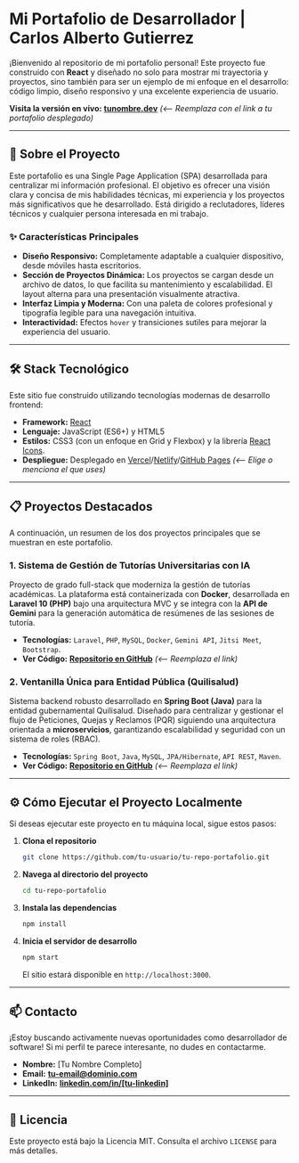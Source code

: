 # Mi Portafolio de Desarrollador | Carlos Alberto Gutierrez


¡Bienvenido al repositorio de mi portafolio personal! Este proyecto fue construido con **React** y diseñado no solo para mostrar mi trayectoria y proyectos, sino también para ser un ejemplo de mi enfoque en el desarrollo: código limpio, diseño responsivo y una excelente experiencia de usuario.

**Visita la versión en vivo:** [**tunombre.dev**](https://#) *(<-- Reemplaza con el link a tu portafolio desplegado)*

---

## 🚀 Sobre el Proyecto

Este portafolio es una Single Page Application (SPA) desarrollada para centralizar mi información profesional. El objetivo es ofrecer una visión clara y concisa de mis habilidades técnicas, mi experiencia y los proyectos más significativos que he desarrollado. Está dirigido a reclutadores, líderes técnicos y cualquier persona interesada en mi trabajo.

### ✨ Características Principales

*   **Diseño Responsivo:** Completamente adaptable a cualquier dispositivo, desde móviles hasta escritorios.
*   **Sección de Proyectos Dinámica:** Los proyectos se cargan desde un archivo de datos, lo que facilita su mantenimiento y escalabilidad. El layout alterna para una presentación visualmente atractiva.
*   **Interfaz Limpia y Moderna:** Con una paleta de colores profesional y tipografía legible para una navegación intuitiva.
*   **Interactividad:** Efectos `hover` y transiciones sutiles para mejorar la experiencia del usuario.

---

## 🛠️ Stack Tecnológico

Este sitio fue construido utilizando tecnologías modernas de desarrollo frontend:

*   **Framework:** [React](https://reactjs.org/)
*   **Lenguaje:** JavaScript (ES6+) y HTML5
*   **Estilos:** CSS3 (con un enfoque en Grid y Flexbox) y la librería [React Icons](https://react-icons.github.io/react-icons/).
*   **Despliegue:** Desplegado en [Vercel](https://vercel.com/)/[Netlify](https://www.netlify.com/)/[GitHub Pages](https://pages.github.com/) *(<-- Elige o menciona el que uses)*

---

## 📋 Proyectos Destacados

A continuación, un resumen de los dos proyectos principales que se muestran en este portafolio.

### 1. Sistema de Gestión de Tutorías Universitarias con IA

Proyecto de grado full-stack que moderniza la gestión de tutorías académicas. La plataforma está containerizada con **Docker**, desarrollada en **Laravel 10 (PHP)** bajo una arquitectura MVC y se integra con la **API de Gemini** para la generación automática de resúmenes de las sesiones de tutoría.

*   **Tecnologías:** `Laravel`, `PHP`, `MySQL`, `Docker`, `Gemini API`, `Jitsi Meet`, `Bootstrap`.
*   **Ver Código:** [**Repositorio en GitHub**](https://github.com/tu-usuario/repo-tutorias) *(<-- Reemplaza el link)*

### 2. Ventanilla Única para Entidad Pública (Quilisalud)

Sistema backend robusto desarrollado en **Spring Boot (Java)** para la entidad gubernamental Quilisalud. Diseñado para centralizar y gestionar el flujo de Peticiones, Quejas y Reclamos (PQR) siguiendo una arquitectura orientada a **microservicios**, garantizando escalabilidad y seguridad con un sistema de roles (RBAC).

*   **Tecnologías:** `Spring Boot`, `Java`, `MySQL`, `JPA/Hibernate`, `API REST`, `Maven`.
*   **Ver Código:** [**Repositorio en GitHub**](https://github.com/tu-usuario/repo-ventanilla-unica) *(<-- Reemplaza el link)*

---

## ⚙️ Cómo Ejecutar el Proyecto Localmente

Si deseas ejecutar este proyecto en tu máquina local, sigue estos pasos:

1.  **Clona el repositorio**
    ```sh
    git clone https://github.com/tu-usuario/tu-repo-portafolio.git
    ```

2.  **Navega al directorio del proyecto**
    ```sh
    cd tu-repo-portafolio
    ```

3.  **Instala las dependencias**
    ```sh
    npm install
    ```

4.  **Inicia el servidor de desarrollo**
    ```sh
    npm start
    ```
    El sitio estará disponible en `http://localhost:3000`.

---

## 📫 Contacto

¡Estoy buscando activamente nuevas oportunidades como desarrollador de software! Si mi perfil te parece interesante, no dudes en contactarme.

*   **Nombre:** [Tu Nombre Completo]
*   **Email:** [**tu-email@dominio.com**](mailto:tu-email@dominio.com)
*   **LinkedIn:** [**linkedin.com/in/[tu-linkedin]**](https://www.linkedin.com/in/[tu-linkedin]/)

---

## 📄 Licencia

Este proyecto está bajo la Licencia MIT. Consulta el archivo `LICENSE` para más detalles.

